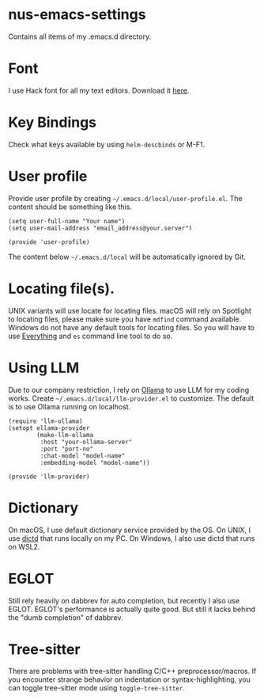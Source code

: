 # nus-emacs-settings
Contains all items of my .emacs.d directory.

# Font
I use Hack font for all my text editors. Download it [here](https://sourcefoundry.org/hack/).

# Key Bindings
Check what keys available by using `helm-descbinds` or M-F1.

# User profile
Provide user profile by creating `~/.emacs.d/local/user-profile.el`. The content should be something
like this.

``` emacs-lisp
(setq user-full-name "Your name")
(setq user-mail-address "email_address@your.server")

(provide 'user-profile)
```

The content below `~/.emacs.d/local` will be automatically ignored by Git.

# Locating file(s).
UNIX variants will use locate for locating files. macOS will rely on Spotlight to locating files,
please make sure you have `mdfind` command available. Windows do not have any default tools for
locating files. So you will have to use [Everything](https://www.voidtools.com) and `es` command
line tool to do so.

# Using LLM
Due to our company restriction, I rely on [Ollama](https://ollama.ai) to use LLM for my coding
works. Create `~/.emacs.d/local/llm-provider.el` to customize. The default is to use Ollama running
on localhost.

``` emacs-lisp
(require 'llm-ollama)
(setopt ellama-provider
        (make-llm-ollama
         :host "your-ollama-server"
         :port "port-no"
         :chat-model "model-name"
         :embedding-model "model-name"))

(provide 'llm-provider)
```

# Dictionary
On macOS, I use default dictionary service provided by the OS. On UNIX, I use
[dictd](https://github.com/cheusov/dictd) that runs locally on my PC. On Windows, I also use dictd
that runs on WSL2.

# EGLOT
Still rely heavily on dabbrev for auto completion, but recently I also use EGLOT. EGLOT's
performance is actually quite good. But still it lacks behind the "dumb completion" of dabbrev.

# Tree-sitter
There are problems with tree-sitter handling C/C++ preprocessor/macros. If you encounter strange
behavior on indentation or syntax-highlighting, you can toggle tree-sitter mode using
`toggle-tree-sitter`.
